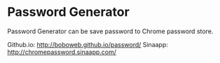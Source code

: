 # Password Generator

Password Generator can be save password to Chrome password store.

Github.io: http://boboweb.github.io/password/
Sinaapp: http://chromepassword.sinaapp.com/
